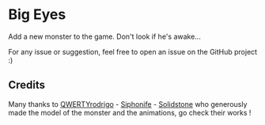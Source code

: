 # Big Eyes

Add a new monster to the game. Don't look if he's awake...

For any issue or suggestion, feel free to open an issue on the GitHub project :)

## Credits

Many thanks to 
[QWERTYrodrigo](https://www.youtube.com/watch?v=eD1mFxvIL5w) - 
[Siphonife](https://www.artstation.com/siphonife) - 
[Solidstone](https://ko-fi.com/solidstonee)
who generously made the model of the monster and the animations, go check their works !